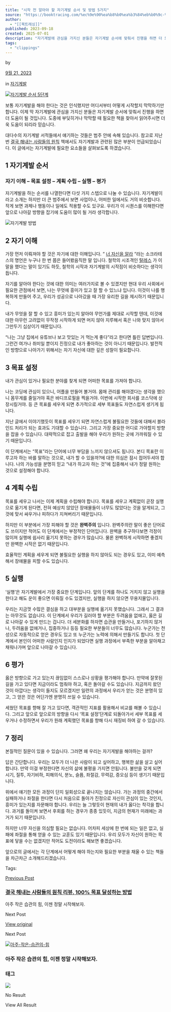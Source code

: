 ```yaml
---
title: "시작 전 알아야 할 자기계발 순서 및 방법 5가지"
source: "https://booktracing.com/%ec%9e%90%ea%b8%b0%ea%b3%84%eb%b0%9c-%ec%88%9c%ec%84%9c-%eb%b0%a9%eb%b2%95/"
author:
  - "[[북트레싱]]"
published: 2023-09-18
created: 2025-07-01
description: "자기계발에 관심을 가지신 분들은 자기계발 순서에 맞춰서 진행을 하면 더 도움이 될 것입니다. 도중에 막막할 때는 필요한 책을 찾아서 읽어주시면 더욱 도움이 되리라 믿습니다."
tags:
  - "clippings"
---
```

by

[9월 21, 2023](https://booktracing.com/%ec%9e%90%ea%b8%b0%ea%b3%84%eb%b0%9c-%ec%88%9c%ec%84%9c-%eb%b0%a9%eb%b2%95/)

in [자기계발](https://booktracing.com/self-improvement/)

[![자기계발 순서 5단계](https://booktracing.com/wp-content/uploads/2023/09/%EC%9E%90%EA%B8%B0%EA%B3%84%EB%B0%9C-%EC%88%9C%EC%84%9C.png)](https://booktracing.com/wp-content/uploads/2023/09/%EC%9E%90%EA%B8%B0%EA%B3%84%EB%B0%9C-%EC%88%9C%EC%84%9C.png)

보통 자기계발을 해야 한다는 것은 인식했지만 어디서부터 어떻게 시작할지 막막하기만 합니다. 이제 막 자기계발에 관심을 가지신 분들은 자기계발 순서에 맞춰서 진행을 하면 더 도움이 될 것입니다. 도중에 부딪히거나 막막할 때 필요한 책을 찾아서 읽어주시면 더욱 도움이 되리라 믿습니다.

대다수의 자기계발 서적들에서 얘기하는 것들은 범주 안에 속해 있습니다. 참고로 지난번 [결국 해내는 사람들의 원칙](https://booktracing.com/%ea%b2%b0%ea%b5%ad-%ed%95%b4%eb%82%b4%eb%8a%94-%ec%82%ac%eb%9e%8c%eb%93%a4%ec%9d%98-%ec%9b%90%ec%b9%99-%eb%a6%ac%eb%b7%b0-100-%eb%aa%a9%ed%91%9c-%eb%8b%ac%ec%84%b1%ed%95%98%eb%8a%94-%eb%b0%a9/) 책에서도 자기계발과 관련된 많은 부분이 언급되었습니다. 이 글에서는 자기계발에 필요한 요소들을 살펴보도록 하겠습니다.

## 1 자기계발 순서

### 자기 이해 – 목표 설정 – 계획 수립 – 실행 – 평가

자기계발을 하는 순서를 나열한다면 다섯 가지 스텝으로 나눌 수 있습니다. 자기계발이라고 소개는 하지만 더 큰 범주에서 보면 사업이나, 어떠한 일에서도 거의 비슷합니다. 작게 보면 과제나 행동이나 일에도 적용할 수도 있구요. 우리가 이 시퀀스를 이해한다면 앞으로 나아갈 방향을 잡기에 도움이 많이 될 거라 생각합니다.

![자기계발 방법](https://booktracing.com/wp-content/uploads/2023/09/lala-azizli-OFZUaeYKP3k-unsplash.jpg)

## 2 자기 이해

가장 먼저 이뤄져야 할 것은 자기에 대한 이해입니다. “ [너 자신을 알라](https://ko.wikipedia.org/wiki/%EB%84%88_%EC%9E%90%EC%8B%A0%EC%9D%84_%EC%95%8C%EB%9D%BC) “라는 소크라테스의 명언은 누구나 한 번 쯤은 들어봤음직한 말 입니다. 철학의 시조격인 [탈레스](https://ko.wikipedia.org/wiki/%ED%83%88%EB%A0%88%EC%8A%A4) 가 이 말을 했다는 말이 있기도 하듯, 철학의 시작과 자기계발의 시작점이 비슷하다는 생각이 듭니다.

자기를 알아야 한다는 것에 대한 의미는 여러가지로 볼 수 있겠지만 현대 우리 사회에서 필요한 관점에서 보면, 나는 무엇에 흥미가 있고 잘 할 수 있느냐 입니다. 이것이 나를 행복하게 만들어 주고, 우리가 성공으로 나아갔을 때 가장 유리한 길을 제시하기 때문입니다.

내가 무엇을 잘 할 수 있고 흥미가 있는지 알아야 무언가를 제대로 시작할 텐데, 이것에 대한 아무런 고려없이 무작정 시작하게 되면 머지 않아 지루해서 혹은 나와 맞지 않아서 그만두기 십상이기 때문입니다.

“나는 그냥 집에서 유튜브나 보고 맛있는 거 먹는게 좋다”라고 한다면 틀린 답변입니다. 그런건 여가나 취미일 뿐이지 진정으로 내가 좋아하는 것이 아니기 때문입니다. 발전적인 방향으로 나아가기 위해서는 자기 자신에 대한 깊은 성찰이 필요합니다.

## 3 목표 설정

내가 관심이 있거나 필요한 분야를 찾게 되면 어떠한 목표를 가져야 합니다.

나는 코딩에 관심이 있으니, 어플을 만들어 볼거야. 몸매 관리를 해야겠다는 생각을 했으니 몸무게를 줄일거야 혹은 바디프로필을 찍을거야. 이번에 시작한 회사를 코스닥에 상장시킬거야. 등 큰 목표를 세우게 되면 추가적으로 세부 목표들도 자연스럽게 생기게 됩니다.

지난 글에서 이야기했듯이 목표를 세우기 되면 자연스럽게 불필요한 것들에 대해서 블라인드 처리가 되는 효과도 기대할 수 있습니다. 그리고 가장 중요한 어디로 가야할지 방향을 잡을 수 있습니다. 대략적으로 잡고 출발을 해야 우리가 원하는 곳에 가까워질 수 있기 때문입니다.

이 단계에서는 “목표”라는 단어에 너무 부담을 느끼지 않으셔도 됩니다. 본디 목표란 이루고자 하는 바를 말하는 것으로, 내가 할 수 있을까?에 대한 의심은 잠시 접어두셔야 합니다. 나의 가능성을 분명히 믿고 “내가 하고자 하는 것”에 집중해서 내가 정말 원하는 것으로 설정해야 합니다.

## 4 계획 수립

목표를 세우고 나서는 이제 계획을 수립해야 합니다. 목표를 세우고 계획없이 곧장 실행으로 옮기게 된다면, 전혀 예상치 않았던 장애물들이 너무도 많았다는 것을 알게되고, 그것에 맞서 싸우거나 피하다가 지쳐버리기 때문입니다.

하지만 이 부분에서 가장 피해야 할 것은 **완벽주의** 입니다. 완벽주의란 말이 좋은 단어로도 쓰이지만 적어도 이 단계에서는 부정적인 단어입니다. 완벽을 추구하다보면 걱정이 많이져 실행에 쉽사리 옮기지 못하는 경우가 많습니다. 물론 완벽하게 시작하면 좋겠지만 완벽한 시작은 없기 때문입니다.

효율적인 계획을 세우게 되면 불필요한 실행을 하지 않아도 되는 경우도 있고, 이미 예측해서 장애물을 피할 수도 있습니다.

## 5 실행

‘실행’은 자기계발에서 가장 중요한 단계입니다. 앞의 단계를 하나도 거치지 않고 실행을 한다고 해도 운이 좋으면 이뤄질 수도 있겠지만, 실행을 하지 않으면 무용지물입니다.

우리는 지금껏 수많은 결심을 하고 대부분을 실행에 옮기지 못했습니다. 그래서 그 결과는 아무것도 없습니다. 이 단계에서 우리가 길러야 할 부분은 두려움을 없애고, 옳은 길로 나아갈 수 있게 만드는 겁니다. 더 세분화를 하자면 습관을 만들거나, 포기하지 않거나, 두려움을 없애거나, 집중하거나 등등 필요한 부분들이 너무도 많습니다. 누군가는 천성으로 자동적으로 얻은 경우도 있고 또 누군가는 노력에 의해서 만들기도 합니다. 첫 단계에서 본인이 어떠한 사람인지 인지가 되었다면 실행 과정에서 부족한 부분을 알아채고 채워나가며 앞으로 나아갈 수 있습니다.

## 6 평가

옳은 방향으로 가고 있는지 끊임없이 스스로나 상황을 평가해야 합니다. 만약에 잘못된 길을 가고 있다면 지금이라도 멈춰야 하고, 혹은 돌아갈 수도 있습니다. 지금까지 왔던 것이 아깝다는 생각이 들지도 모르겠지만 일련의 과정에서 우리가 얻는 것은 분명히 있고, 그 얻은 것은 어딘가엔 분명히 쓰일 수 있습니다.

세웠던 목표를 향해 잘 가고 있다면, 객관적인 지표를 활용해서 비교를 해볼 수 있습니다. 그리고 앞으로 앞으로의 방향을 다시 ‘목표 설정’단계로 되돌아가서 세부 목표를 세우거나 수정하면서 우리가 원래 계획했던 목표를 향해 다시 재징비 하여 갈 수 있습니다.

## 7 정리

본질적인 질문이 있을 수 있습니다. 그러면 왜 우리는 자기게발을 해야하는 걸까?

답은 간단합니다. 우리는 모두가 더 나은 사람이 되고 싶어하고, 행복한 삶을 살고 싶어합니다. 만약 이걸 부정한다면 자신의 삶에 불평을 가지면 안됩니다. 불만을 갖게 되면 시기, 질투, 자기비하, 피해의식, 분노, 슬픔, 좌절감, 무력감, 증오심 등이 생기기 때문입니다.

위에서 얘기한 모든 과정이 단지 일회성으로 끝나지는 않습니다. 가는 과정의 중간에서 실패하거나 좌절을 한다면 다시 처음으로 돌아가 진정으로 자신이 관심이 있는 것인지, 흥미가 있는지를 자문해야 합니다. 우리는 늘 그렇듯이 현재의 내가 옳다는 착각을 합니다. 과거를 돌이켜 보면서 후회를 하는 경우가 종종 있듯이, 지금의 현재가 미래에는 과거가 되기 때문입니다.

하지만 너무 자신을 의심할 필요는 없습니다. 어차피 세상에 한 번에 되는 일은 없고, 실패에 좌절을 통해 얻을 수 있는 교훈도 있기 때문입니다. 우리 모두가 자신이 원하는 목표에 닿을 수는 없겠지만 적어도 도전이라도 해보면 좋겠습니다.

앞으로의 글에서는 각 단계에서 어떻게 해야 하는지와 필요한 부분을 채울 수 있는 책들을 차근차근 소개해드리겠습니다.

Tags:

[Previous Post](https://booktracing.com/%ea%b2%b0%ea%b5%ad-%ed%95%b4%eb%82%b4%eb%8a%94-%ec%82%ac%eb%9e%8c%eb%93%a4%ec%9d%98-%ec%9b%90%ec%b9%99-%eb%a6%ac%eb%b7%b0-100-%eb%aa%a9%ed%91%9c-%eb%8b%ac%ec%84%b1%ed%95%98%eb%8a%94-%eb%b0%a9/)

### [결국 해내는 사람들의 원칙 리뷰, 100% 목표 달성하는 방법](https://booktracing.com/%ea%b2%b0%ea%b5%ad-%ed%95%b4%eb%82%b4%eb%8a%94-%ec%82%ac%eb%9e%8c%eb%93%a4%ec%9d%98-%ec%9b%90%ec%b9%99-%eb%a6%ac%eb%b7%b0-100-%eb%aa%a9%ed%91%9c-%eb%8b%ac%ec%84%b1%ed%95%98%eb%8a%94-%eb%b0%a9/)

아주 작은 습관의 힘, 이젠 정말 시작해보자.

Next Post

[View original](https://booktracing.com/%ec%95%84%ec%a3%bc-%ec%9e%91%ec%9d%80-%ec%8a%b5%ea%b4%80%ec%9d%98-%ed%9e%98/)

Next Post

[![아주-작은-습관의-힘](https://booktracing.com/wp-content/uploads/2023/09/%EC%95%84%EC%A3%BC-%EC%9E%91%EC%9D%80-%EC%8A%B5%EA%B4%80%EC%9D%98-%ED%9E%98-1-75x75.webp)](https://booktracing.com/%ec%95%84%ec%a3%bc-%ec%9e%91%ec%9d%80-%ec%8a%b5%ea%b4%80%ec%9d%98-%ed%9e%98/)

### 아주 작은 습관의 힘, 이젠 정말 시작해보자.

### 태그

![](https://booktracing.com/wp-content/uploads/2023/09/%EB%B6%81%ED%8A%B8%EB%9E%98%EC%8B%B1-%EC%95%BC%EA%B0%84%EB%AA%A8%EB%93%9C-%EC%A0%84%ED%99%98-1.png) 

No Result

View All Result